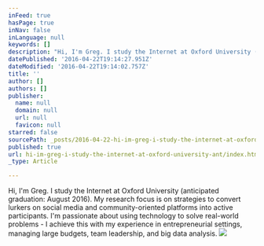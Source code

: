 ```yaml
---
inFeed: true
hasPage: true
inNav: false
inLanguage: null
keywords: []
description: "Hi, I'm Greg. I study the Internet at Oxford University (anticipated graduation: August 2016). My research focus is on strategies to convert lurkers on social media and community-oriented platforms into active participants. I'm passionate about using technology to solve real-world problems - I achieve this with my experience in entrepreneurial settings, managing large budgets, team leadership, and big data analysis."
datePublished: '2016-04-22T19:14:27.951Z'
dateModified: '2016-04-22T19:14:02.757Z'
title: ''
author: []
authors: []
publisher:
  name: null
  domain: null
  url: null
  favicon: null
starred: false
sourcePath: _posts/2016-04-22-hi-im-greg-i-study-the-internet-at-oxford-university-ant.md
published: true
url: hi-im-greg-i-study-the-internet-at-oxford-university-ant/index.html
_type: Article

---
```

Hi, I'm Greg. I study the Internet at Oxford University (anticipated graduation: August 2016). My research focus is on strategies to convert lurkers on social media and community-oriented platforms into active participants. I'm passionate about using technology to solve real-world problems - I achieve this with my experience in entrepreneurial settings, managing large budgets, team leadership, and big data analysis.
![](https://the-grid-user-content.s3-us-west-2.amazonaws.com/01426d98-08b0-43c3-a55f-9b9c29650ee5.jpg)